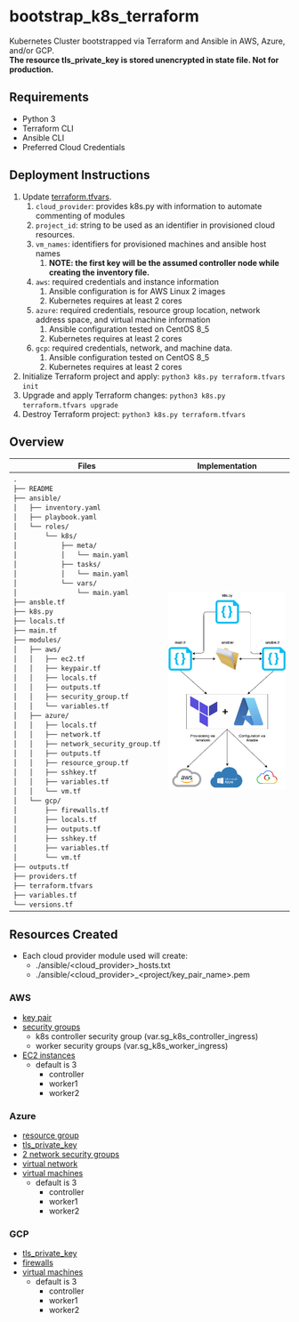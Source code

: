 # bootstrap_k8s_terraform
Kubernetes Cluster bootstrapped via Terraform and Ansible in AWS, Azure, and/or GCP. <br>
**The resource tls_private_key is stored unencrypted in state file. Not for production.**

## Requirements
- Python 3
- Terraform CLI
- Ansible CLI
- Preferred Cloud Credentials

## Deployment Instructions
1. Update [terraform.tfvars](./terraform.tfvars).
   1. `cloud_provider`: provides k8s.py with information to automate commenting of modules
   2. `project_id`: string to be used as an identifier in provisioned cloud resources.
   3. `vm_names`: identifiers for provisioned machines and ansible host names
      1. **NOTE: the first key will be the assumed controller node while creating the inventory file.**
   4. `aws`: required credentials and instance information
      1. Ansible configuration is for AWS Linux 2 images
      2. Kubernetes requires at least 2 cores
   5. `azure`: required credentials, resource group location, network address space, and virtual machine information
      1. Ansible configuration tested on CentOS 8_5
      2. Kubernetes requires at least 2 cores
   6. `gcp`: required credentials, network, and machine data.
      1. Ansible configuration tested on CentOS 8_5
      2. Kubernetes requires at least 2 cores
2. Initialize Terraform project and apply: `python3 k8s.py terraform.tfvars init`
3. Upgrade and apply Terraform changes: `python3 k8s.py terraform.tfvars upgrade`
4. Destroy Terraform project: `python3 k8s.py terraform.tfvars`

## Overview
| **Files**                                                                                                                                                                                                                                                                                                                                                                                                                                                                                                                                                                                                                                                                                                                                                                                                                                                                                                                                                                | **Implementation**                                            |
|--------------------------------------------------------------------------------------------------------------------------------------------------------------------------------------------------------------------------------------------------------------------------------------------------------------------------------------------------------------------------------------------------------------------------------------------------------------------------------------------------------------------------------------------------------------------------------------------------------------------------------------------------------------------------------------------------------------------------------------------------------------------------------------------------------------------------------------------------------------------------------------------------------------------------------------------------------------------------|---------------------------------------------------------------|
| <code>.<br>├──&nbsp;README<br>├──&nbsp;ansible/<br>│&nbsp;&nbsp;&nbsp;├──&nbsp;inventory.yaml<br>│&nbsp;&nbsp;&nbsp;├──&nbsp;playbook.yaml<br>│&nbsp;&nbsp;&nbsp;└──&nbsp;roles/<br>│&nbsp;&nbsp;&nbsp;&nbsp;&nbsp;&nbsp;&nbsp;└──&nbsp;k8s/<br>│&nbsp;&nbsp;&nbsp;&nbsp;&nbsp;&nbsp;&nbsp;&nbsp;&nbsp;&nbsp;&nbsp;├──&nbsp;meta/<br>│&nbsp;&nbsp;&nbsp;&nbsp;&nbsp;&nbsp;&nbsp;&nbsp;&nbsp;&nbsp;&nbsp;│&nbsp;&nbsp;&nbsp;└──&nbsp;main.yaml<br>│&nbsp;&nbsp;&nbsp;&nbsp;&nbsp;&nbsp;&nbsp;&nbsp;&nbsp;&nbsp;&nbsp;├──&nbsp;tasks/<br>│&nbsp;&nbsp;&nbsp;&nbsp;&nbsp;&nbsp;&nbsp;&nbsp;&nbsp;&nbsp;&nbsp;│&nbsp;&nbsp;&nbsp;└──&nbsp;main.yaml<br>│&nbsp;&nbsp;&nbsp;&nbsp;&nbsp;&nbsp;&nbsp;&nbsp;&nbsp;&nbsp;&nbsp;└──&nbsp;vars/<br>│&nbsp;&nbsp;&nbsp;&nbsp;&nbsp;&nbsp;&nbsp;&nbsp;&nbsp;&nbsp;&nbsp;&nbsp;&nbsp;&nbsp;&nbsp;└──&nbsp;main.yaml<br>├──&nbsp;ansble.tf<br>├──&nbsp;k8s.py<br>├──&nbsp;locals.tf<br>├──&nbsp;main.tf<br>├──&nbsp;modules/<br>│&nbsp;&nbsp;&nbsp;├──&nbsp;aws/<br>│&nbsp;&nbsp;&nbsp;│&nbsp;&nbsp;&nbsp;├──&nbsp;ec2.tf<br>│&nbsp;&nbsp;&nbsp;│&nbsp;&nbsp;&nbsp;├──&nbsp;keypair.tf<br>│&nbsp;&nbsp;&nbsp;│&nbsp;&nbsp;&nbsp;├──&nbsp;locals.tf<br>│&nbsp;&nbsp;&nbsp;│&nbsp;&nbsp;&nbsp;├──&nbsp;outputs.tf<br>│&nbsp;&nbsp;&nbsp;│&nbsp;&nbsp;&nbsp;├──&nbsp;security_group.tf<br>│&nbsp;&nbsp;&nbsp;│&nbsp;&nbsp;&nbsp;└──&nbsp;variables.tf<br>│&nbsp;&nbsp;&nbsp;├──&nbsp;azure/<br>│&nbsp;&nbsp;&nbsp;│&nbsp;&nbsp;&nbsp;├──&nbsp;locals.tf<br>│&nbsp;&nbsp;&nbsp;│&nbsp;&nbsp;&nbsp;├──&nbsp;network.tf<br>│&nbsp;&nbsp;&nbsp;│&nbsp;&nbsp;&nbsp;├──&nbsp;network_security_group.tf<br>│&nbsp;&nbsp;&nbsp;│&nbsp;&nbsp;&nbsp;├──&nbsp;outputs.tf<br>│&nbsp;&nbsp;&nbsp;│&nbsp;&nbsp;&nbsp;├──&nbsp;resource_group.tf<br>│&nbsp;&nbsp;&nbsp;│&nbsp;&nbsp;&nbsp;├──&nbsp;sshkey.tf<br>│&nbsp;&nbsp;&nbsp;│&nbsp;&nbsp;&nbsp;├──&nbsp;variables.tf<br>│&nbsp;&nbsp;&nbsp;│&nbsp;&nbsp;&nbsp;└──&nbsp;vm.tf<br>│&nbsp;&nbsp;&nbsp;└──&nbsp;gcp/<br>│&nbsp;&nbsp;&nbsp;&nbsp;&nbsp;&nbsp;&nbsp;├──&nbsp;firewalls.tf<br>│&nbsp;&nbsp;&nbsp;&nbsp;&nbsp;&nbsp;&nbsp;├──&nbsp;locals.tf<br>│&nbsp;&nbsp;&nbsp;&nbsp;&nbsp;&nbsp;&nbsp;├──&nbsp;outputs.tf<br>│&nbsp;&nbsp;&nbsp;&nbsp;&nbsp;&nbsp;&nbsp;├──&nbsp;sshkey.tf<br>│&nbsp;&nbsp;&nbsp;&nbsp;&nbsp;&nbsp;&nbsp;├──&nbsp;variables.tf<br>│&nbsp;&nbsp;&nbsp;&nbsp;&nbsp;&nbsp;&nbsp;└──&nbsp;vm.tf<br>├──&nbsp;outputs.tf<br>├──&nbsp;providers.tf<br>├──&nbsp;terraform.tfvars<br>├──&nbsp;variables.tf<br>└──&nbsp;versions.tf<br></code> | ![Visual diagram of tools implementation.](./misc/visual.png) |

## Resources Created
- Each cloud provider module used will create:
  - ./ansible/<cloud_provider>_hosts.txt
  - ./ansible/<cloud_provider>_<project/key_pair_name>.pem

### AWS
- [key pair](./modules/aws/keypair.tf)
- [security groups](./modules/aws/security_group.tf)
  - k8s controller security group (var.sg_k8s_controller_ingress)
  - worker security groups (var.sg_k8s_worker_ingress)
- [EC2 instances](./modules/aws/ec2.tf)
  - default is 3
    - controller
    - worker1
    - worker2

### Azure
- [resource group](./modules/azure/resource_group.tf)
- [tls_private_key](./modules/azure/sshkey.tf)
- [2 network security groups](./modules/azure/network_security_group.tf)
- [virtual network](./modules/azure/network.tf)
- [virtual machines](./modules/azure/vm.tf)
  - default is 3
    - controller
    - worker1
    - worker2

### GCP
- [tls_private_key](./modules/gcp/sshkey.tf)
- [firewalls](./modules/gcp/firewalls.tf)
- [virtual machines](./modules/gcp/vm.tf)
  - default is 3
    - controller
    - worker1
    - worker2